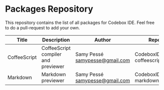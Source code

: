 Packages Repository
========

This repository contains the list of all packages for Codebox IDE. Feel free to do a pull-request to add your own.


| Title | Description | Author | Repository |
| ----- | ----------- | ------ | ---------- |
| CoffeeScript | CoffeeScript compiler and previewer | Samy Pessé <samypesse@gmail.com> | CodeboxIDE/package-coffeescript |
| Markdown | Markdown previewer | Samy Pessé <samypesse@gmail.com> | CodeboxIDE/package-markdown |
